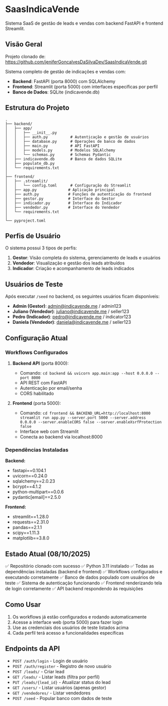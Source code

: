# SaasIndicaVende

Sistema SaaS de gestão de leads e vendas com backend FastAPI e frontend Streamlit.

## Visão Geral
Projeto clonado de: https://github.com/jeniferGoncalvesDaSilvaDev/SaasIndicaVende.git

Sistema completo de gestão de indicações e vendas com:
- **Backend**: FastAPI (porta 8000) com SQLAlchemy
- **Frontend**: Streamlit (porta 5000) com interfaces específicas por perfil
- **Banco de Dados**: SQLite (indicavende.db)

## Estrutura do Projeto

```
.
├── backend/
│   ├── app/
│   │   ├── __init__.py
│   │   ├── auth.py          # Autenticação e gestão de usuários
│   │   ├── database.py      # Operações de banco de dados
│   │   ├── main.py          # API FastAPI
│   │   ├── models.py        # Modelos SQLAlchemy
│   │   └── schemas.py       # Schemas Pydantic
│   ├── indicavende.db       # Banco de dados SQLite
│   ├── populate_db.py
│   └── requirements.txt
│
├── frontend/
│   ├── .streamlit/
│   │   └── config.toml      # Configuração do Streamlit
│   ├── app.py              # Aplicação principal
│   ├── auth.py             # Funções de autenticação do frontend
│   ├── gestor.py           # Interface do Gestor
│   ├── indicador.py        # Interface do Indicador
│   ├── vendedor.py         # Interface do Vendedor
│   └── requirements.txt
│
└── pyproject.toml
```

## Perfis de Usuário

O sistema possui 3 tipos de perfis:

1. **Gestor**: Visão completa do sistema, gerenciamento de leads e usuários
2. **Vendedor**: Visualização e gestão dos leads atribuídos
3. **Indicador**: Criação e acompanhamento de leads indicados

## Usuários de Teste

Após executar `/seed` no backend, os seguintes usuários ficam disponíveis:

- **Admin (Gestor)**: admin@indicavende.me / admin123
- **Juliano (Vendedor)**: juliano@indicavende.me / seller123
- **Pedro (Indicador)**: pedro@indicavende.me / indicator123
- **Daniela (Vendedor)**: daniela@indicavende.me / seller123

## Configuração Atual

### Workflows Configurados

1. **Backend API** (porta 8000):
   - Comando: `cd backend && uvicorn app.main:app --host 0.0.0.0 --port 8000`
   - API REST com FastAPI
   - Autenticação por email/senha
   - CORS habilitado

2. **Frontend** (porta 5000):
   - Comando: `cd frontend && BACKEND_URL=http://localhost:8000 streamlit run app.py --server.port 5000 --server.address 0.0.0.0 --server.enableCORS false --server.enableXsrfProtection false`
   - Interface web com Streamlit
   - Conecta ao backend via localhost:8000

### Dependências Instaladas

**Backend:**
- fastapi==0.104.1
- uvicorn==0.24.0
- sqlalchemy==2.0.23
- bcrypt==4.1.2
- python-multipart==0.0.6
- pydantic[email]==2.5.0

**Frontend:**
- streamlit==1.28.0
- requests==2.31.0
- pandas==2.1.1
- scipy==1.11.3
- matplotlib==3.8.0

## Estado Atual (08/10/2025)

✅ Repositório clonado com sucesso
✅ Python 3.11 instalado
✅ Todas as dependências instaladas (backend e frontend)
✅ Workflows configurados e executando corretamente
✅ Banco de dados populado com usuários de teste
✅ Sistema de autenticação funcionando
✅ Frontend renderizando tela de login corretamente
✅ API backend respondendo às requisições

## Como Usar

1. Os workflows já estão configurados e rodando automaticamente
2. Acesse a interface web (porta 5000) para fazer login
3. Use as credenciais dos usuários de teste listados acima
4. Cada perfil terá acesso a funcionalidades específicas

## Endpoints da API

- `POST /auth/login` - Login de usuário
- `POST /auth/register` - Registro de novo usuário
- `POST /leads/` - Criar lead
- `GET /leads/` - Listar leads (filtra por perfil)
- `PUT /leads/{lead_id}` - Atualizar status do lead
- `GET /users/` - Listar usuários (apenas gestor)
- `GET /vendedores/` - Listar vendedores
- `POST /seed` - Popular banco com dados de teste
